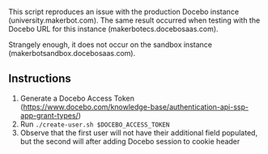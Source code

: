This script reproduces an issue with the production Docebo instance (university.makerbot.com).
The same result occurred when testing with the Docebo URL for this instance (makerbotecs.docebosaas.com).

Strangely enough, it does not occur on the sandbox instance (makerbotsandbox.docebosaas.com).

## Instructions
1. Generate a Docebo Access Token (https://www.docebo.com/knowledge-base/authentication-api-ssp-app-grant-types/)
2. Run `./create-user.sh $DOCEBO_ACCESS_TOKEN`
3. Observe that the first user will not have their additional field populated, but the second will after adding Docebo session to cookie header
